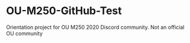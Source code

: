 # OU-M250-GitHub-Test
Orientation project for OU M250 2020 Discord community. Not an official OU community
